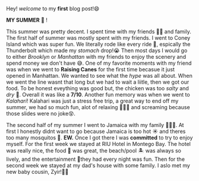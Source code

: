 Hey! *welcome* to my **first** blog post!😄 

**MY SUMMER** 🌅 !

This summer was pretty decent. I spent time with my friends 👯‍♀️ and family. The first half of summer was mostly spent with my friends. I went to Coney Island which was super fun. We literally rode like every ride 🎢, espically the Thunderbolt which made my *stomach* drop!😭 Then most days I would go to either *Brooklyn* or *Manhattan* with my friends to enjoy the scenery and spend money we don't have 😅. One of my favorite moments with my friend was when we went to **Raising Canes** for the first time becasue it just opened in Manhattan. We wanted to see what the *hype* was all about. When we went the line wasnt that long but we had to wait a liitle, then we got our food. To be honest eveything was good but, the chicken was too *salty* and *dry* 🤡. Overall it was like a **7/10**. Another fun memory was when we went to *Kalahari*! Kalahari was just a stress free trip, a great way to end off my summer, we had so much fun, alot of relaxing 🧘🏽‍♀️ and screaming because those slides were no joke😵.

The second half of my summer I went to Jamaica with my family 👨‍👩‍👧. At first I honestly didnt want to go because Jamaica is too hot ☀️ and theres too many mosquitos 🦟. **EW.** Once I got there I was **committed** to try to enjoy myself. For the first week we stayed at RIU Hotel in Montego Bay. The hotel was really nice, the food 🍱 was great, the beach/pool 🏝 was always so lively, and the entertainment 🪩they had every night was fun. Then for the second week we stayed at my dad's house with some family. I aslo met my new baby cousin, Zyir!👶🏽
